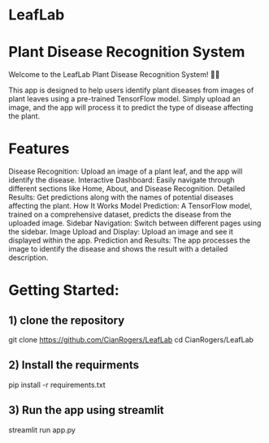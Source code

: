 # LeafLab

# Plant Disease Recognition System

Welcome to the LeafLab Plant Disease Recognition System! 🌿🔎

This app is designed to help users identify plant diseases from images of plant leaves using a pre-trained TensorFlow model. Simply upload an image, and the app will process it to predict the type of disease affecting the plant.

# Features
Disease Recognition: Upload an image of a plant leaf, and the app will identify the disease.
Interactive Dashboard: Easily navigate through different sections like Home, About, and Disease Recognition.
Detailed Results: Get predictions along with the names of potential diseases affecting the plant.
How It Works
Model Prediction: A TensorFlow model, trained on a comprehensive dataset, predicts the disease from the uploaded image.
Sidebar Navigation: Switch between different pages using the sidebar.
Image Upload and Display: Upload an image and see it displayed within the app.
Prediction and Results: The app processes the image to identify the disease and shows the result with a detailed description.

# Getting Started:

## 1) clone the repository
git clone https://github.com/CianRogers/LeafLab
cd CianRogers/LeafLab

## 2) Install the requirments
pip install -r requirements.txt


## 3) Run the app using streamlit 
streamlit run app.py
